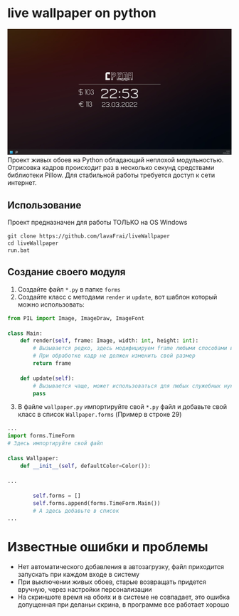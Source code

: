 # live wallpaper on python 
![image](https://github.com/lavaFrai/liveWallpaper/blob/master/screenshots/Screenshot_1.png?raw=true)
Проект живых обоев на Python обладающий неплохой модульностью. 
Отрисовка кадров происходит раз в несколько секунд средствами библиотеки Pillow.
Для стабильной работы требуется доступ к сети интернет.

## Использование
Проект предназначен для работы ТОЛЬКО на OS Windows 
```shell
git clone https://github.com/lavaFrai/liveWallpaper
cd liveWallpaper
run.bat
```

## Создание своего модуля
 1) Создайте файл `*.py` в папке `forms`
 2) Создайте класс с методами `render` и `update`, вот шаблон который можно использовать:
```python
from PIL import Image, ImageDraw, ImageFont

class Main:
    def render(self, frame: Image, width: int, height: int):
        # Вызывается редко, здесь модифицируем frame любыми способами из библиотеки Pillow
        # При обработке кадр не должен изменить свой размер
        return frame

    def update(self):
        # Вызывается чаще, может использоваться для любых служебных нужд
        pass
```
 3) В файле `wallpaper.py` импортируйте свой `*.py` файл и добавьте свой класс в список `Wallpaper.forms` (Пример в строке 29)
```python
...
import forms.TimeForm
# Здесь импортируйте свой файл 

class Wallpaper:
    def __init__(self, defaultColor=Color()):
        
...

        self.forms = []
        self.forms.append(forms.TimeForm.Main())
        # А здесь добавьте в список
...
```

# Известные ошибки и проблемы
 + Нет автоматического добавления в автозагрузку, файл приходится запускать при каждом входе в систему
 + При выключении живых обоев, старые возвращать придется вручную, через настройки персонализации
 + На скриншоте время на обоях и в системе не совпадает, это ошибка допущенная при деланьи скрина, в программе все работает хорошо
